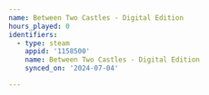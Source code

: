 ```yaml
---
name: Between Two Castles - Digital Edition
hours_played: 0
identifiers:
  - type: steam
    appid: '1158500'
    name: Between Two Castles - Digital Edition
    synced_on: '2024-07-04'

---
```

